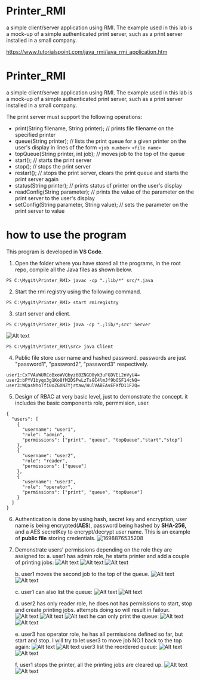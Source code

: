 # Printer_RMI

a simple client/server application using RMI. The example used in this lab is a mock-up of a simple authenticated print server, such as a print server installed in a small company.

https://www.tutorialspoint.com/java_rmi/java_rmi_application.htm

# Printer_RMI

a simple client/server application using RMI. The example used in this lab is a mock-up of a simple authenticated print server, such as a print server installed in a small company.

The print server must support the following operations:

- print(String filename, String printer);   // prints file filename on the specified printer
- queue(String printer);   // lists the print queue for a given printer on the user's display in lines of the form `<job number>`   `<file name>`
- topQueue(String printer, int job);   // moves job to the top of the queue
- start();   // starts the print server
- stop();   // stops the print server
- restart();   // stops the print server, clears the print queue and starts the print server again
- status(String printer);  // prints status of printer on the user's display
- readConfig(String parameter);   // prints the value of the parameter on the print server to the user's display
- setConfig(String parameter, String value);   // sets the parameter on the print server to value

# how to use the program

This program is developed in **VS Code**.

1. Open the folder where you have stored all the programs, in the root repo, compile all the Java files as shown below.

```
PS C:\Mygit\Printer_RMI> javac -cp ".;lib/*" src/*.java
```

2. Start the rmi registry using the following command.

```
PS C:\Mygit\Printer_RMI> start rmiregistry
```

3. start server and client.
```
PS C:\Mygit\Printer_RMI> java -cp ".;lib/*;src" Server

```
![Alt text](image.png)

```
PS C:\Mygit\Printer_RMI\src> java Client
```
4. Public file store user name and hashed password. passwords are just "password1", "password2", "password3" respectively.
```
user1:CxTVAaWURCoBxoWVQbyz6BZNGD0yk3uFGDVEL2nVyU4=
user2:bPYV1byqx3g1Ko8fM2DSPwLzTsGC4lmJf9bOSF14cNQ=
user3:WQasNhoTfi0oZGXNZYjrtaw/WulVABEAvEFXfD11F2Q=
```

5. Design of RBAC at very basic level, just to demonstrate the concept. it includes the basic components role, permmision, user. 

```
{
  "users": [
    {
      "username": "user1",
      "role": "admin",
      "permissions": ["print", "queue", "topQueue","start","stop"]
    },
    {
      "username": "user2",
      "role": "reader",
      "permissions": ["queue"]
    },
    {
      "username": "user3",
      "role": "operator",
      "permissions": ["print", "queue", "topQueue"]
    }
  ]
}
```


6. Authentication is done by using hash, secret key and encryption, user name is being encrypted(**AES**), password being hashed by **SHA-256,** and a AES secretKey to encrypt/decrypt user name. This is an example of **public file** storing credentials.
   ![1698876535208](image/README/1698876535208.png)

7. Demonstrate users' permissions depending on the role they are assigned to:
   a. user1 has admin role, he starts printer and add a couple of printing jobs:
   ![Alt text](image-1.png)
   ![Alt text](image-5.png)
   ![Alt text](image-6.png)

   b. user1 moves the second job to the top of the queue.
   ![Alt text](image-7.png)
   ![Alt text](image-8.png)

   c. user1 can also list the queue:
   ![Alt text](image-9.png)
   ![Alt text](image-10.png)

   d. user2 has only reader role, he does not has permissions to start, stop and create printing jobs. attempts doing so will result in failour. 
   ![Alt text](image-11.png)
   ![Alt text](image-12.png)
   ![Alt text](image-13.png)
   he can only print the queue:
   ![Alt text](image-14.png)
   ![Alt text](image-15.png)

   e. user3 has operator role, he has all permissions defined so far, but start and stop.
   I will try to let user3 to move job NO.1 back to the top again:
   ![Alt text](image-16.png)
   ![Alt text](image-17.png)
   user3 list the reordered queue:
   ![Alt text](image-18.png)
   ![Alt text](image-19.png)

   f. user1 stops the printer, all the printing jobs are cleared up.
   ![Alt text](image-20.png)
   ![Alt text](image-21.png)

